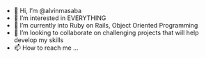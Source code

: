 - 👋 Hi, I’m @alvinmasaba
- 👀 I’m interested in EVERYTHING
- 🌱 I’m currently into Ruby on Rails, Object Oriented Programming
- 💞️ I’m looking to collaborate on challenging projects that will help develop my skills 
- 📫 How to reach me ...

<!---
funkyman3121/funkyman3121 is a ✨ special ✨ repository because its `README.md` (this file) appears on your GitHub profile.
You can click the Preview link to take a look at your changes.
--->
